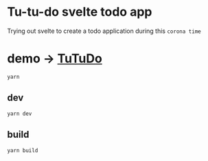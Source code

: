 # Tu-tu-do svelte todo app

Trying out svelte to create a todo application during this `corona time`

# demo -> [TuTuDo](https://chin2km.github.io/svelte-tryout/public)

```
yarn
```

## dev
```
yarn dev
```

## build
```
yarn build
```